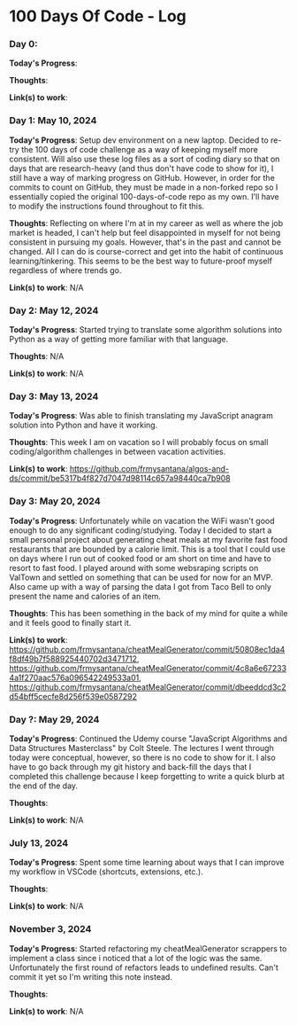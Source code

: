 # 100 Days Of Code - Log

### Day 0:

**Today's Progress**:

**Thoughts**:

**Link(s) to work**:

### Day 1: May 10, 2024

**Today's Progress**: Setup dev environment on a new laptop. Decided to re-try the 100 days of code challenge as a way of keeping myself more consistent. Will also use these log files as a sort of coding diary so that on days that are research-heavy (and thus don't have code to show for it), I still have a way of marking progress on GitHub. However, in order for the commits to count on GitHub, they must be made in a non-forked repo so I essentially copied the original 100-days-of-code repo as my own. I'll have to modify the instructions found throughout to fit this.

**Thoughts**: Reflecting on where I'm at in my career as well as where the job market is headed, I can't help but feel disappointed in myself for not being consistent in pursuing my goals. However, that's in the past and cannot be changed. All I can do is course-correct and get into the habit of continuous learning/tinkering. This seems to be the best way to future-proof myself regardless of where trends go.

**Link(s) to work**: N/A

### Day 2: May 12, 2024

**Today's Progress**: Started trying to translate some algorithm solutions into Python as a way of getting more familiar with that language.

**Thoughts**: N/A

**Link(s) to work**: N/A

### Day 3: May 13, 2024

**Today's Progress**: Was able to finish translating my JavaScript anagram solution into Python and have it working.

**Thoughts**: This week I am on vacation so I will probably focus on small coding/algorithm challenges in between vacation activities.

**Link(s) to work**: https://github.com/frmysantana/algos-and-ds/commit/be5317b4f827d7047d98114c657a98440ca7b908

### Day 3: May 20, 2024

**Today's Progress**: Unfortunately while on vacation the WiFi wasn't good enough to do any significant coding/studying. Today I decided to start a small personal project about generating cheat meals at my favorite fast food restaurants that are bounded by a calorie limit. This is a tool that I could use on days where I run out of cooked food or am short on time and have to resort to fast food. I played around with some websraping scripts on ValTown and settled on something that can be used for now for an MVP. Also came up with a way of parsing the data I got from Taco Bell to only present the name and calories of an item.

**Thoughts**: This has been something in the back of my mind for quite a while and it feels good to finally start it.

**Link(s) to work**: https://github.com/frmysantana/cheatMealGenerator/commit/50808ec1da4f8df49b7f588925440702d3471712, https://github.com/frmysantana/cheatMealGenerator/commit/4c8a6e672334a1f270aac576a096542249533a01, https://github.com/frmysantana/cheatMealGenerator/commit/dbeeddcd3c2d54bff5cecfe8d256f539e0587292

### Day ?: May 29, 2024

**Today's Progress**: Continued the Udemy course "JavaScript Algorithms and Data Structures Masterclass" by Colt Steele. The lectures I went through today were conceptual, however, so there is no code to show for it. I also have to go back through my git history and back-fill the days that I completed this challenge because I keep forgetting to write a quick blurb at the end of the day.

**Thoughts**: 

**Link(s) to work**: N/A

### July 13, 2024

**Today's Progress**: Spent some time learning about ways that I can improve my workflow in VSCode (shortcuts, extensions, etc.).

**Thoughts**: 

**Link(s) to work**: N/A

### November 3, 2024

**Today's Progress**: Started refactoring my cheatMealGenerator scrappers to implement a class since i noticed that a lot of the logic was the same. Unfortunately the first round of refactors leads to undefined results. Can't commit it yet so I'm writing this note instead.

**Thoughts**:

**Link(s) to work**: N/A